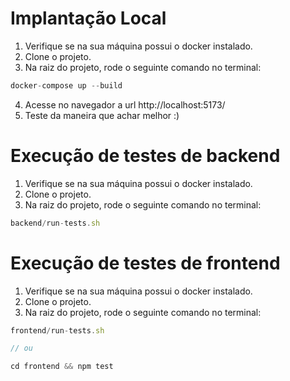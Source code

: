 # Implantação Local
  1. Verifique se na sua máquina possui o docker instalado.
  2. Clone o projeto.
  3. Na raiz do projeto, rode o seguinte comando no terminal: 
```jsx
docker-compose up --build
```
   4. Acesse no navegador a url http://localhost:5173/
   5. Teste da maneira que achar melhor :)

# Execução de testes de backend
  1. Verifique se na sua máquina possui o docker instalado.
  2. Clone o projeto.
  3. Na raiz do projeto, rode o seguinte comando no terminal: 
```jsx
backend/run-tests.sh
```

# Execução de testes de frontend
  1. Verifique se na sua máquina possui o docker instalado.
  2. Clone o projeto.
  3. Na raiz do projeto, rode o seguinte comando no terminal: 
```jsx
frontend/run-tests.sh

// ou

cd frontend && npm test
```